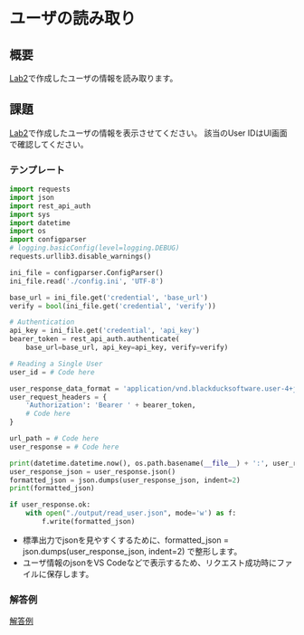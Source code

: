 # ユーザの読み取り
## 概要
[Lab2](../Lab2)で作成したユーザの情報を読み取ります。


## 課題
[Lab2](../Lab2)で作成したユーザの情報を表示させてください。
該当のUser IDはUI画面で確認してください。

### テンプレート

```read_user.py
import requests
import json
import rest_api_auth
import sys
import datetime
import os
import configparser
# logging.basicConfig(level=logging.DEBUG)
requests.urllib3.disable_warnings()

ini_file = configparser.ConfigParser()
ini_file.read('./config.ini', 'UTF-8')

base_url = ini_file.get('credential', 'base_url')
verify = bool(ini_file.get('credential', 'verify'))

# Authentication
api_key = ini_file.get('credential', 'api_key')
bearer_token = rest_api_auth.authenticate(
    base_url=base_url, api_key=api_key, verify=verify)

# Reading a Single User
user_id = # Code here

user_response_data_format = 'application/vnd.blackducksoftware.user-4+json'
user_request_headers = {
    'Authorization': 'Bearer ' + bearer_token,
    # Code here
}

url_path = # Code here
user_response = # Code here

print(datetime.datetime.now(), os.path.basename(__file__) + ':', user_response)
user_response_json = user_response.json()
formatted_json = json.dumps(user_response_json, indent=2)
print(formatted_json)

if user_response.ok:
    with open("./output/read_user.json", mode='w') as f:
        f.write(formatted_json)


```

* 標準出力でjsonを見やすくするために、formatted_json = json.dumps(user_response_json, indent=2) で整形します。
* ユーザ情報のjsonをVS Codeなどで表示するため、リクエスト成功時にファイルに保存します。

### 解答例
[解答例](../read_user.py)
